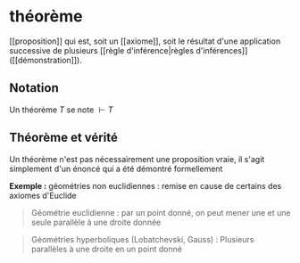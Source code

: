 

# théorème
[[proposition]] qui est, soit un [[axiome]], soit le résultat d'une application successive de plusieurs [[règle d'inférence|règles d'inférences]] ([[démonstration]]).

## Notation
Un théorème $T$ se note $\vdash T$

## Théorème et vérité
Un théorème n'est pas nécessairement une proposition vraie, il s'agit simplement d'un énoncé qui a été démontré formellement

**Exemple :** géométries non euclidiennes : remise en cause de certains des axiomes d'Euclide

>Géométrie euclidienne : par un point donné, on peut mener une et une seule parallèle à une droite donnée

>Géométries hyperboliques (Lobatchevski, Gauss) : Plusieurs parallèles à une droite en un point donné

